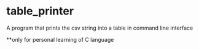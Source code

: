 # table_printer
A program that prints the csv string into a table in command line interface

**only for personal learning of C language
